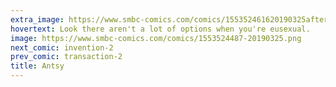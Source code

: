 ```yaml
---
extra_image: https://www.smbc-comics.com/comics/155352461620190325after.png
hovertext: Look there aren't a lot of options when you're eusexual.
image: https://www.smbc-comics.com/comics/1553524487-20190325.png
next_comic: invention-2
prev_comic: transaction-2
title: Antsy
---
```


